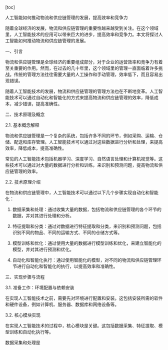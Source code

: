 
[toc]                    
                
                
人工智能如何推动物流和供应链管理的发展，提高效率和竞争力

随着全球经济的发展，物流和供应链管理的重要性越来越受到关注。在这个领域里，人工智能技术的应用可以带来巨大的进步，提高效率和竞争力。本文将探讨人工智能如何推动物流和供应链管理的发展。

一、引言

物流和供应链管理是全球经济的重要组成部分，对于企业的运营效率和竞争力有着至关重要的作用。然而，在过去的几十年里，这个领域里的管理一直面临着许多挑战。传统的管理方法往往需要大量的人工操作和手动管理，效率低下，而且容易出现错误。

随着人工智能技术的发展，物流和供应链管理的管理方法也在不断地变革。人工智能技术可以通过自动化和智能化的方式来提高物流和供应链管理的效率，降低成本，减少错误，提高准确性。

二、技术原理及概念

2.1. 基本概念解释

物流和供应链管理是一个复杂的系统，包括许多不同的环节，例如采购、运输、仓储、配送和库存管理。人工智能技术可以通过对这些数据进行分析和处理，来提高效率，降低成本，提高准确性。

常见的人工智能技术包括机器学习、深度学习、自然语言处理和计算机视觉等。这些技术可以通过对大量的数据进行分析和训练，来识别和预测问题，提高物流和供应链管理的效率。

2.2. 技术原理介绍

在物流和供应链管理中，人工智能技术可以通过以下几个步骤实现自动化和智能化：

1. 数据采集和处理：通过收集大量的数据，包括物流和供应链管理的各个环节的数据，并对其进行处理和分析。

2. 特征提取和分类：通过对数据进行特征提取和分类，来识别和预测问题，包括识别不同的物品、不同的运输方式、不同的仓储方式等。

3. 模型训练和优化：通过使用大量的数据进行模型训练和优化，来建立智能化的模型，并对其进行预测和优化。

4. 自动化和智能化执行：通过使用智能化的模型，对不同的物流和供应链管理环节进行自动化和智能化的执行，以提高效率和准确性。

三、实现步骤与流程

3.1. 准备工作：环境配置与依赖安装

在实现人工智能技术之前，需要先对环境进行配置和安装。这包括安装所需的软件和硬件设备，例如计算机、服务器、数据库和网络设备等。

3.2. 核心模块实现

在实现人工智能技术的过程中，核心模块是关键。这包括数据采集、特征提取、模型训练和自动化执行等。

数据采集和处理是

